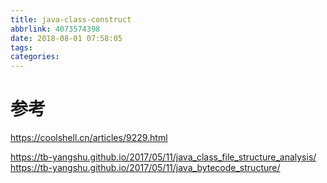 ```yaml
---
title: java-class-construct
abbrlink: 4073574398
date: 2018-08-01 07:58:05
tags:
categories:
---
```


# 参考
https://coolshell.cn/articles/9229.html


https://tb-yangshu.github.io/2017/05/11/java_class_file_structure_analysis/
https://tb-yangshu.github.io/2017/05/11/java_bytecode_structure/